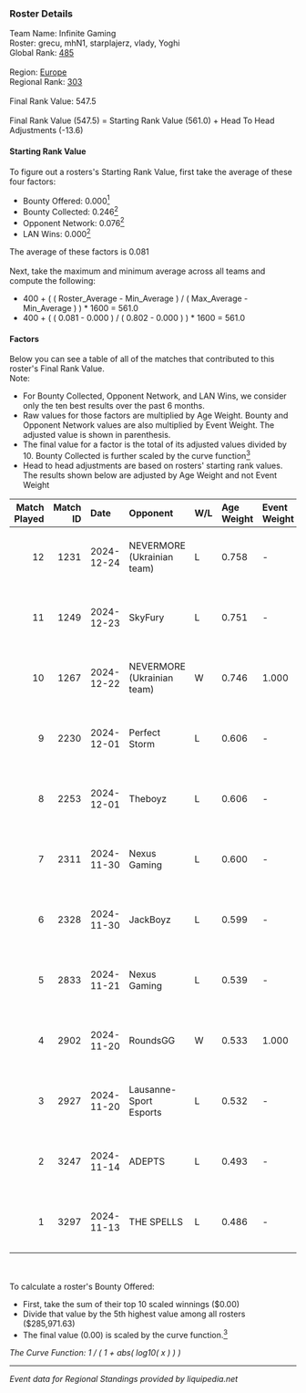 ### Roster Details<br />
Team Name: Infinite Gaming<br />
Roster: grecu, mhN1, starplajerz, vlady, Yoghi<br />
Global Rank: [485](../../standings_global_2025_02_28.md)<br />
<br />
Region: [Europe]( ../../standings_europe_2025_02_28.md)<br />
Regional Rank: [303]( ../../standings_europe_2025_02_28.md)<br />
<br />
Final Rank Value:  547.5<br />
<br />
Final Rank Value (547.5) = Starting Rank Value (561.0) + Head To Head Adjustments (-13.6)<br />

#### Starting Rank Value<br />
To figure out a rosters's Starting Rank Value, first take the average of these four factors:<br />
- Bounty Offered: 0.000[<sup>1</sup>](#table2)
- Bounty Collected: 0.246[<sup>2</sup>](#table1)
- Opponent Network: 0.076[<sup>2</sup>](#table1)
- LAN Wins: 0.000[<sup>2</sup>](#table1)

The average of these factors is 0.081<br />
<br />
Next, take the maximum and minimum average across all teams and compute the following:<br />
- 400 + ( ( Roster_Average - Min_Average ) / ( Max_Average - Min_Average ) ) * 1600 = 561.0
- 400 + ( ( 0.081 - 0.000 ) / ( 0.802 - 0.000 ) ) * 1600 = 561.0


#### Factors<br />
Below you can see a table of all of the matches that contributed to this roster's Final Rank Value.<br />
Note:<br />

- For Bounty Collected, Opponent Network, and LAN Wins, we consider only the ten best results over the past 6 months.
- Raw values for those factors are multiplied by Age Weight. Bounty and Opponent Network values are also multiplied by Event Weight. The adjusted value is shown in parenthesis.
- The final value for a factor is the total of its adjusted values divided by 10. Bounty Collected is further scaled by the curve function[<sup>3</sup>](#curveFunction)
- Head to head adjustments are based on rosters' starting rank values. The results shown below are adjusted by Age Weight and not Event Weight
<span id="table1"></span><br />


| Match Played | Match ID | Date       | Opponent                   | W/L | Age Weight | Event Weight | Bounty Collected | Opponent Network | LAN Wins  | H2H Adj. | Roster                                 |
| -: | -: | :- | :- | :- | :- | :- | :- | :- | :- | -: | :- |
|           12 |     1231 | 2024-12-24 | NEVERMORE (Ukrainian team) | L   | 0.758      | -            | -                | -                | -         |    -2.37 | grecu, mhN1, starplajerz, vlady, Yoghi |
|           11 |     1249 | 2024-12-23 | SkyFury                    | L   | 0.751      | -            | -                | -                | -         |    -6.35 | grecu, mhN1, starplajerz, vlady, Yoghi |
|           10 |     1267 | 2024-12-22 | NEVERMORE (Ukrainian team) | W   | 0.746      | 1.000        | 0.012 (0.009)    | 0.977 (0.728)    | 0 (0.000) |    21.28 | grecu, mhN1, starplajerz, vlady, Yoghi |
|            9 |     2230 | 2024-12-01 | Perfect Storm              | L   | 0.606      | -            | -                | -                | -         |    -5.34 | CHANKY, Ed1m, grecu, mhN1, starplajerz |
|            8 |     2253 | 2024-12-01 | Theboyz                    | L   | 0.606      | -            | -                | -                | -         |    -6.23 | CHANKY, Ed1m, grecu, mhN1, starplajerz |
|            7 |     2311 | 2024-11-30 | Nexus Gaming               | L   | 0.600      | -            | -                | -                | -         |    -0.34 | CHANKY, Ed1m, grecu, mhN1, starplajerz |
|            6 |     2328 | 2024-11-30 | JackBoyz                   | L   | 0.599      | -            | -                | -                | -         |    -6.24 | CHANKY, Ed1m, grecu, mhN1, starplajerz |
|            5 |     2833 | 2024-11-21 | Nexus Gaming               | L   | 0.539      | -            | -                | -                | -         |    -0.32 | CHANKY, Ed1m, grecu, mhN1, starplajerz |
|            4 |     2902 | 2024-11-20 | RoundsGG                   | W   | 0.533      | 1.000        | 0.000 (0.000)    | 0.066 (0.035)    | 0 (0.000) |     8.26 | CHANKY, Ed1m, grecu, mhN1, starplajerz |
|            3 |     2927 | 2024-11-20 | Lausanne-Sport Esports     | L   | 0.532      | -            | -                | -                | -         |    -6.68 | CHANKY, Ed1m, grecu, mhN1, starplajerz |
|            2 |     3247 | 2024-11-14 | ADEPTS                     | L   | 0.493      | -            | -                | -                | -         |    -3.09 | CHANKY, Ed1m, grecu, mhN1, starplajerz |
|            1 |     3297 | 2024-11-13 | THE SPELLS                 | L   | 0.486      | -            | -                | -                | -         |    -6.15 | CHANKY, Ed1m, grecu, mhN1, starplajerz |

<br />
<span id="table2"></span><br />
To calculate a roster's Bounty Offered:<br />

- First, take the sum of their top 10 scaled winnings ($0.00)
- Divide that value by the 5th highest value among all rosters ($285,971.63)
- The final value (0.00) is scaled by the curve function.[<sup>3</sup>](#curveFunction)

<span id="curveFunction"></span>_The Curve Function: 1 / ( 1 + abs( log10( x ) ) )_<br />

---
_Event data for Regional Standings provided by liquipedia.net_<br />
